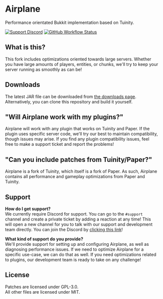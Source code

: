 <!-- Variables -->
[downloads]: https://dl.airplane.gg
[discord]: https://discord.gg/63dDSReB7j

# Airplane
Performance orientated Bukkit implementation based on Tuinity.

[![Support Discord](https://img.shields.io/discord/748023548467216394?color=7289DA&label=Support%20Discord&style=flat-square)][discord]
[![GitHub Workflow Status](https://img.shields.io/github/workflow/status/Technove/Airplane/Build%20main?style=flat-square)][downloads]

## What is this?
This fork includes optimizations oriented towards large servers. Whether you have large amounts of players, entities, or chunks, we'll try to keep your server running as smoothly as can be!

## Downloads
The latest JAR file can be downloaded from [the downloads page][downloads].  
Alternatively, you can clone this repository and build it yourself.

## "Will Airplane work with my plugins?"
Airplane will work with any plugin that works on Tuinity and Paper. If the plugin uses specific server code, we'll try our best to maintain compatibility, though issues may arise. If you find any plugin compatibility issues, feel free to make a support ticket and report the problems!

## "Can you include patches from Tuinity/Paper?"
Airplane is a fork of Tuinity, which itself is a fork of Paper. As such, Airplane contains all performance and gameplay optimizations from Paper and Tuinity.

## Support
**How do I get support?**  
We currently require Discord for support. You can go to the `#support` channel and create a private ticket by adding a reaction at any time! This will open a new channel for you to talk with our support and development team directly. You can join the Discord by [clicking this link][discord]!

**What kind of support do you provide?**  
We'll provide support for setting up and configuring Airplane, as well as diagnosing performance issues. If we need to optimize Airplane for a specific use-case, we can do that as well. If you need optimizations related to plugins, our development team is ready to take on any challenge!

## License
Patches are licensed under GPL-3.0.  
All other files are licensed under MIT.
